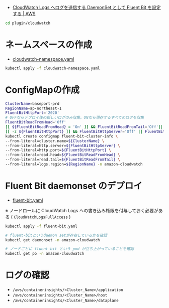 - [CloudWatch Logs へログを送信する DaemonSet として Fluent Bit を設定する | AWS](https://docs.aws.amazon.com/ja_jp/AmazonCloudWatch/latest/monitoring/Container-Insights-setup-logs-FluentBit.html)

```bash
cd plugin/cloudwatch
```
# ネームスペースの作成

- [cloudwatch-namespace.yaml](https://raw.githubusercontent.com/aws-samples/amazon-cloudwatch-container-insights/latest/k8s-deployment-manifest-templates/deployment-mode/daemonset/container-insights-monitoring/cloudwatch-namespace.yaml)

```bash
kubectl apply -f cloudwatch-namespace.yaml
```

# ConfigMapの作成

```bash
ClusterName=baseport-prd
RegionName=ap-northeast-1
FluentBitHttpPort='2020'
# OFFならデプロイ後の新しいログのみ収集。ONなら現存するすべてのログを収集
FluentBitReadFromHead='Off'
[[ ${FluentBitReadFromHead} = 'On' ]] && FluentBitReadFromTail='Off'|| FluentBitReadFromTail='On'
[[ -z ${FluentBitHttpPort} ]] && FluentBitHttpServer='Off' || FluentBitHttpServer='On'
kubectl create configmap fluent-bit-cluster-info \
--from-literal=cluster.name=${ClusterName} \
--from-literal=http.server=${FluentBitHttpServer} \
--from-literal=http.port=${FluentBitHttpPort} \
--from-literal=read.head=${FluentBitReadFromHead} \
--from-literal=read.tail=${FluentBitReadFromTail} \
--from-literal=logs.region=${RegionName} -n amazon-cloudwatch
```

# Fluent Bit daemonset のデプロイ

- [fluent-bit.yaml](https://raw.githubusercontent.com/aws-samples/amazon-cloudwatch-container-insights/latest/k8s-deployment-manifest-templates/deployment-mode/daemonset/container-insights-monitoring/fluent-bit/fluent-bit.yaml)

※ ノードロールに CloudWatch Logs への書き込み権限を付与しておく必要がある ( `CloudWatchLogsFullAccess` )


```bash
kubectl apply -f fluent-bit.yaml

# fluent-bitというdaemon setが存在しているかを確認
kubectl get daemonset -n amazon-cloudwatch

# ノードごとに fluent-bit という pod が立ち上がっていることを確認 
kubectl get po -n amazon-cloudwatch 
```

# ログの確認

- `/aws/containerinsights/<Cluster_Name>/application`
- `/aws/containerinsights/<Cluster_Name>/host`
- `/aws/containerinsights/<Cluster_Name>/dataplane`